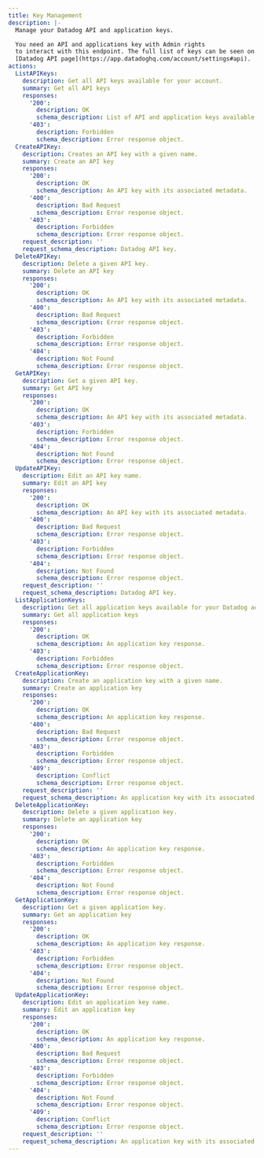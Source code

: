 ```yaml
---
title: Key Management
description: |-
  Manage your Datadog API and application keys.

  You need an API and applications key with Admin rights
  to interact with this endpoint. The full list of keys can be seen on your
  [Datadog API page](https://app.datadoghq.com/account/settings#api).
actions:
  ListAPIKeys:
    description: Get all API keys available for your account.
    summary: Get all API keys
    responses:
      '200':
        description: OK
        schema_description: List of API and application keys available for a given organization.
      '403':
        description: Forbidden
        schema_description: Error response object.
  CreateAPIKey:
    description: Creates an API key with a given name.
    summary: Create an API key
    responses:
      '200':
        description: OK
        schema_description: An API key with its associated metadata.
      '400':
        description: Bad Request
        schema_description: Error response object.
      '403':
        description: Forbidden
        schema_description: Error response object.
    request_description: ''
    request_schema_description: Datadog API key.
  DeleteAPIKey:
    description: Delete a given API key.
    summary: Delete an API key
    responses:
      '200':
        description: OK
        schema_description: An API key with its associated metadata.
      '400':
        description: Bad Request
        schema_description: Error response object.
      '403':
        description: Forbidden
        schema_description: Error response object.
      '404':
        description: Not Found
        schema_description: Error response object.
  GetAPIKey:
    description: Get a given API key.
    summary: Get API key
    responses:
      '200':
        description: OK
        schema_description: An API key with its associated metadata.
      '403':
        description: Forbidden
        schema_description: Error response object.
      '404':
        description: Not Found
        schema_description: Error response object.
  UpdateAPIKey:
    description: Edit an API key name.
    summary: Edit an API key
    responses:
      '200':
        description: OK
        schema_description: An API key with its associated metadata.
      '400':
        description: Bad Request
        schema_description: Error response object.
      '403':
        description: Forbidden
        schema_description: Error response object.
      '404':
        description: Not Found
        schema_description: Error response object.
    request_description: ''
    request_schema_description: Datadog API key.
  ListApplicationKeys:
    description: Get all application keys available for your Datadog account.
    summary: Get all application keys
    responses:
      '200':
        description: OK
        schema_description: An application key response.
      '403':
        description: Forbidden
        schema_description: Error response object.
  CreateApplicationKey:
    description: Create an application key with a given name.
    summary: Create an application key
    responses:
      '200':
        description: OK
        schema_description: An application key response.
      '400':
        description: Bad Request
        schema_description: Error response object.
      '403':
        description: Forbidden
        schema_description: Error response object.
      '409':
        description: Conflict
        schema_description: Error response object.
    request_description: ''
    request_schema_description: An application key with its associated metadata.
  DeleteApplicationKey:
    description: Delete a given application key.
    summary: Delete an application key
    responses:
      '200':
        description: OK
        schema_description: An application key response.
      '403':
        description: Forbidden
        schema_description: Error response object.
      '404':
        description: Not Found
        schema_description: Error response object.
  GetApplicationKey:
    description: Get a given application key.
    summary: Get an application key
    responses:
      '200':
        description: OK
        schema_description: An application key response.
      '403':
        description: Forbidden
        schema_description: Error response object.
      '404':
        description: Not Found
        schema_description: Error response object.
  UpdateApplicationKey:
    description: Edit an application key name.
    summary: Edit an application key
    responses:
      '200':
        description: OK
        schema_description: An application key response.
      '400':
        description: Bad Request
        schema_description: Error response object.
      '403':
        description: Forbidden
        schema_description: Error response object.
      '404':
        description: Not Found
        schema_description: Error response object.
      '409':
        description: Conflict
        schema_description: Error response object.
    request_description: ''
    request_schema_description: An application key with its associated metadata.
---
```

